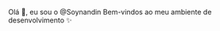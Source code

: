 Olá 👋, eu sou o @Soynandin
Bem-vindos ao meu ambiente de desenvolvimento ✨


<!---
Soynandin/Soynandin is a ✨ special ✨ repository because its `README.md` (this file) appears on your GitHub profile.
You can click the Preview link to take a look at your changes.
--->

